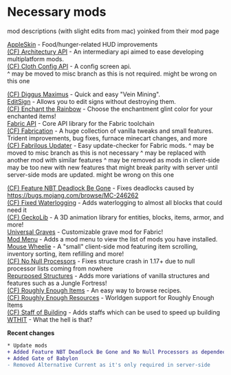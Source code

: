 # Necessary mods
mod descriptions (with slight edits from mac) yoinked from their mod page

[AppleSkin](https://www.modrinth.com/mod/appleskin) - Food/hunger-related HUD improvements <br>
[(CF) Architectury API](https://www.curseforge.com/minecraft/mc-mods/architectury-fabric) - An intermediary api aimed to ease developing multiplatform mods.<br>
[(CF) Cloth Config API](https://www.curseforge.com/minecraft/mc-mods/cloth-config) - A config screen api.<br>
^ may be moved to misc branch as this is not required. might be wrong on this one

[(CF) Diggus Maximus](https://www.curseforge.com/minecraft/mc-mods/diggus-maximus) -  Quick and easy "Vein Mining".<br>
[EditSign](https://www.modrinth.com/mod/editsign) - Allows you to edit signs without destroying them.<br>
[(CF) Enchant the Rainbow](https://www.curseforge.com/minecraft/mc-mods/enchant-the-rainbow) - Choose the enchantment glint color for your enchanted items!<br>
[Fabric API](https://www.modrinth.com/mod/fabric-api) - Core API library for the Fabric toolchain<br>
[(CF) Fabrication](https://www.curseforge.com/minecraft/mc-mods/fabrication) - A huge collection of vanilla tweaks and small features. Trident improvements, bug fixes, furnace minecart changes, and more<br>
[(CF) Fabrilous Updater](https://www.curseforge.com/minecraft/mc-mods/fabrilous-updater) - Easy update-checker for Fabric mods.
 ^ may be moved to misc branch as this is not necessary
 ^ may be replaced with another mod with similar features
 ^ may be removed as mods in client-side may be too new with new features that might break parity with server until server-side mods are updated. might be wrong on this one<br>

[(CF) Feature NBT Deadlock Be Gone](https://www.curseforge.com/minecraft/mc-mods/feature-nbt-deadlock-be-gone) - Fixes deadlocks caused by https://bugs.mojang.com/browse/MC-246262<br>
[(CF) Fixed Waterlogging](https://www.curseforge.com/minecraft/mc-mods/fixed-waterlogging) - Adds waterlogging to almost all blocks that could need it<br>
[(CF) GeckoLib](https://www.curseforge.com/minecraft/mc-mods/geckolib) - A 3D animation library for entities, blocks, items, armor, and more!<br>
[Universal Graves](https://www.modrinth.com/mod/universal-graves) - Customizable grave mod for Fabric!<br>
[Mod Menu](https://www.modrinth.com/mod/modmenu) - Adds a mod menu to view the list of mods you have installed.<br>
[Mouse Wheelie](https://www.modrinth.com/mod/mouse-wheelie/versions) - A "small" client-side mod featuring item scrolling, inventory sorting, item refilling and more!<br>
[(CF) No Null Processors](https://www.curseforge.com/minecraft/mc-mods/no-null-processors) - Fixes structure crash in 1.17+ due to null processor lists coming from nowhere<br>
[Repurposed Structures](https://www.modrinth.com/mod/repurposed-structures-fabric) - Adds more variations of vanilla structures and features such as a Jungle Fortress!<br>
[(CF) Roughly Enough Items](https://www.curseforge.com/minecraft/mc-mods/roughly-enough-items) - An easy way to browse recipes.<br>
[(CF) Roughly Enough Resources](https://www.curseforge.com/minecraft/mc-mods/roughly-enough-resources) - Worldgen support for Roughly Enough Items<br>
[(CF) Staff of Building](https://www.curseforge.com/minecraft/mc-mods/staff-of-building) - Adds staffs which can be used to speed up building<br>
[WTHIT](https://www.modrinth.com/mod/wthit) - What the hell is that?

**Recent changes**

```````diff
* Update mods
+ Added Feature NBT Deadlock Be Gone and No Null Processors as dependecies for Repurposed Structures
+ Added Gate of Babylon
- Removed Alternative Current as it's only required in server-side
